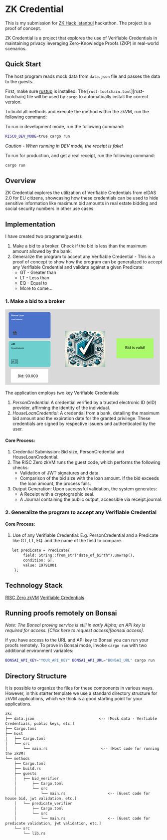 # ZK Credential

This is my submission for [ZK Hack Istanbul](https://www.zkistanbul.com/) hackathon. The project is a proof of concept.

ZK Credential is a project that explores the use of Verifiable Credentials in maintaining privacy leveraging Zero-Knowledge Proofs (ZKP) in real-world scenarios.

## Quick Start

The host program reads mock data from `data.json` file and passes the data to the guests.

First, make sure [rustup](https://rustup.rs/) is installed. The
[`rust-toolchain.toml`][rust-toolchain] file will be used by `cargo` to
automatically install the correct version.

To build all methods and execute the method within the zkVM, run the following
command:

To run in development mode, run the following command:

```bash
RISC0_DEV_MODE=true cargo run
````
*Caution - When running in DEV mode, the receipt is fake!*

To run for production, and get a real receipt, run the following command:

```bash
cargo run
```

## Overview

ZK Credential explores the utilization of Verifiable Credentials from eIDAS 2.0 for EU citizens, showcasing how these
credentials can be used to hide sensitive information like maximum bid amounts in real estate bidding and social
security numbers in other use cases.

## Implementation

I have created two programs(guests):

1. Make a bid to a broker. Check if the bid is less than the maximum amount allowed by the bank. 
2. Generalize the program to accept any Verifiable Credential - This is a proof of concept to show how the program can
   be generalized to accept any Verifiable Credential and validate against a given Predicate:
    - GT - Greater than
    - LT - Less than
    - EQ - Equal to
    - More to come...

### 1. Make a bid to a broker

![Flow](./assets/flow.png)

The application employs two key Verifiable Credentials:

1. *PersonCredential*: A credential verified by a trusted electronic ID (eID) provider, affirming the identity of the
   individual.
2. *HouseLoanCredential*: A credential from a bank, detailing the maximum bid amount and the expiration date for the
   granted privilege.
   These credentials are signed by respective issuers and authenticated by the user.

#### Core Process:

1. Credential Submission: Bid size, PersonCredential and HouseLoanCredential.
2. The RISC Zero zkVM runs the guest code, which performs the following checks:
    - Validation of JWT signatures and data.
    - Comparison of the bid size with the loan amount. If the bid exceeds the loan amount, the process fails.
3. Output Generation: Upon successful validation, the system generates:
    - A Receipt with a cryptographic seal.
    - A Journal containing the public output, accessible via receipt.journal.

### 2. Generalize the program to accept any Verifiable Credential

#### Core Process:

1. Use of any Verifiable Credential: E.g. PersonCredential and a Predicate like GT, LT, EQ. and the name of the field
   to compare.

```
   let predicate = Predicate{
        field: String::from_str("date_of_birth").unwrap(),
        condition: GT,
        value: 19791001
    };
```

## Technology Stack

[RISC Zero zkVM](https://dev.risczero.com/)
[Verifiable Credentials](https://www.w3.org/TR/vc-data-model/) 

## Running proofs remotely on Bonsai

_Note: The Bonsai proving service is still in early Alpha; an API key is
required for access. [Click here to request access][bonsai access]._

If you have access to the URL and API key to Bonsai you can run your proofs
remotely. To prove in Bonsai mode, invoke `cargo run` with two additional
environment variables:

```bash
BONSAI_API_KEY="YOUR_API_KEY" BONSAI_API_URL="BONSAI_URL" cargo run
```

## Directory Structure

It is possible to organize the files for these components in various ways.
However, in this starter template we use a standard directory structure for zkVM
applications, which we think is a good starting point for your applications.

```text
zkc
├── data.json                             <-- [Mock data - Verfiable Credentials, public keys, etc.]
├── Cargo.toml
├── host
│   ├── Cargo.toml
│   └── src
│       └── main.rs                        <-- [Host code for running the zkVM]
└── methods
    ├── Cargo.toml
    ├── build.rs
    ├── guests
    │   ├── bid_verifier
    │       ├── Cargo.toml
    │       └── src
    │           └── main.rs                   <-- [Guest code for house bid, jwt validation, etc.]
    │   └── predicate_verifier
    │       ├── Cargo.toml
    │       └── src
    │           └── main.rs                   <-- [Guest code for predicate validation, jwt validation, etc.]
    └── src
        └── lib.rs
```
